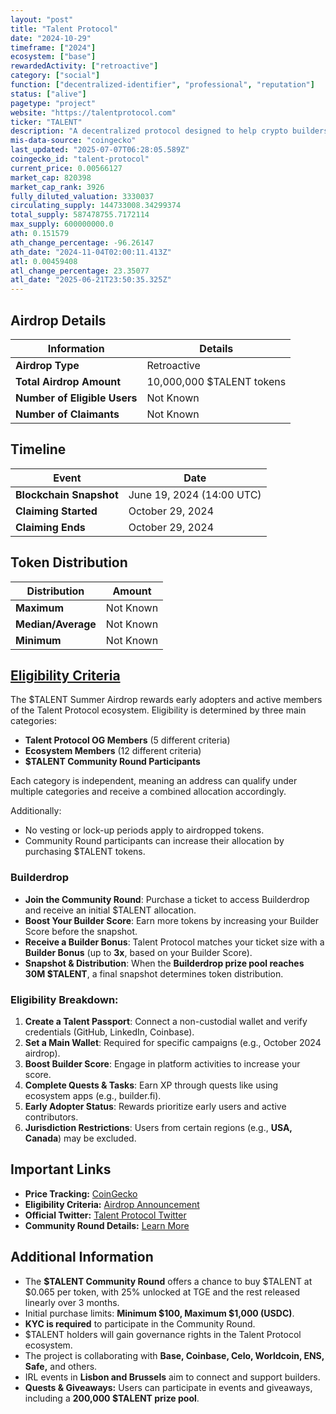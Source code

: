 ```yaml
---
layout: "post"
title: "Talent Protocol"
date: "2024-10-29"
timeframe: ["2024"]
ecosystem: ["base"]
rewardedActivity: ["retroactive"]
category: ["social"]
function: ["decentralized-identifier", "professional", "reputation"]
status: ["alive"]
pagetype: "project"
website: "https://talentprotocol.com"
ticker: "TALENT"
description: "A decentralized protocol designed to help crypto builders gain recognition and rewards based on verifiable reputation data."
mis-data-source: "coingecko"
last_updated: "2025-07-07T06:28:05.589Z"
coingecko_id: "talent-protocol"
current_price: 0.00566127
market_cap: 820398
market_cap_rank: 3926
fully_diluted_valuation: 3330037
circulating_supply: 144733008.34299374
total_supply: 587478755.7172114
max_supply: 600000000.0
ath: 0.151579
ath_change_percentage: -96.26147
ath_date: "2024-11-04T02:00:11.413Z"
atl: 0.00459408
atl_change_percentage: 23.35077
atl_date: "2025-06-21T23:50:35.325Z"
---
```


## Airdrop Details

| Information                  | Details                   |
| ---------------------------- | ------------------------- |
| **Airdrop Type**             | Retroactive               |
| **Total Airdrop Amount**     | 10,000,000 $TALENT tokens |
| **Number of Eligible Users** | Not Known                 |
| **Number of Claimants**      | Not Known                 |

## Timeline

| Event                   | Date                      |
| ----------------------- | ------------------------- |
| **Blockchain Snapshot** | June 19, 2024 (14:00 UTC) |
| **Claiming Started**    | October 29, 2024          |
| **Claiming Ends**       | October 29, 2024          |

## Token Distribution

| Distribution       | Amount    |
| ------------------ | --------- |
| **Maximum**        | Not Known |
| **Median/Average** | Not Known |
| **Minimum**        | Not Known |

## [Eligibility Criteria](https://mirror.xyz/talentprotocol.eth/nmvM9HDRHuBox9nZh0RBREc-qA6BL1T6WWEdCrHTynQ)

The $TALENT Summer Airdrop rewards early adopters and active members of the Talent Protocol ecosystem. Eligibility is determined by three main categories:

- **Talent Protocol OG Members** (5 different criteria)
- **Ecosystem Members** (12 different criteria)
- **$TALENT Community Round Participants**

Each category is independent, meaning an address can qualify under multiple categories and receive a combined allocation accordingly.

Additionally:

- No vesting or lock-up periods apply to airdropped tokens.
- Community Round participants can increase their allocation by purchasing $TALENT tokens.

### Builderdrop

- **Join the Community Round**: Purchase a ticket to access Builderdrop and receive an initial $TALENT allocation.
- **Boost Your Builder Score**: Earn more tokens by increasing your Builder Score before the snapshot.
- **Receive a Builder Bonus**: Talent Protocol matches your ticket size with a **Builder Bonus** (up to **3x**, based on your Builder Score).
- **Snapshot & Distribution**: When the **Builderdrop prize pool reaches 30M $TALENT**, a final snapshot determines token distribution.

### Eligibility Breakdown:

1. **Create a Talent Passport**: Connect a non-custodial wallet and verify credentials (GitHub, LinkedIn, Coinbase).
2. **Set a Main Wallet**: Required for specific campaigns (e.g., October 2024 airdrop).
3. **Boost Builder Score**: Engage in platform activities to increase your score.
4. **Complete Quests & Tasks**: Earn XP through quests like using ecosystem apps (e.g., builder.fi).
5. **Early Adopter Status**: Rewards prioritize early users and active contributors.
6. **Jurisdiction Restrictions**: Users from certain regions (e.g., **USA, Canada**) may be excluded.

## Important Links

- **Price Tracking:** [CoinGecko](https://www.coingecko.com/en/coins/talent-protocol)
- **Eligibility Criteria:** [Airdrop Announcement](https://mirror.xyz/talentprotocol.eth/nmvM9HDRHuBox9nZh0RBREc-qA6BL1T6WWEdCrHTynQ)
- **Official Twitter:** [Talent Protocol Twitter](https://x.com/TalentProtocol)
- **Community Round Details:** [Learn More](https://mirror.xyz/talentprotocol.eth/nmvM9HDRHuBox9nZh0RBREc-qA6BL1T6WWEdCrHTynQ)

## Additional Information

- The **$TALENT Community Round** offers a chance to buy $TALENT at $0.065 per token, with 25% unlocked at TGE and the rest released linearly over 3 months.
- Initial purchase limits: **Minimum $100, Maximum $1,000 (USDC)**.
- **KYC is required** to participate in the Community Round.
- $TALENT holders will gain governance rights in the Talent Protocol ecosystem.
- The project is collaborating with **Base, Coinbase, Celo, Worldcoin, ENS, Safe,** and others.
- IRL events in **Lisbon and Brussels** aim to connect and support builders.
- **Quests & Giveaways:** Users can participate in events and giveaways, including a **200,000 $TALENT prize pool**.